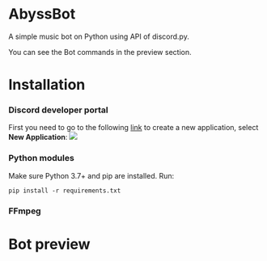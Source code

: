 # AbyssBot
A simple music bot on Python using API of discord.py.

You can see the Bot commands in the preview section.

# Installation

### Discord developer portal
First you need to go to the following [link](https://discord.com/developers/applications) to create a new application, select **New Application**:
![](README.md/new_application.PNG)

### Python modules
Make sure Python 3.7+ and pip are installed. Run:

```pip install -r requirements.txt```

### FFmpeg

# Bot preview
